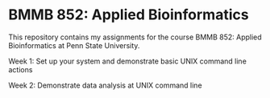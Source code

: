 # BMMB 852: Applied Bioinformatics 

This repository contains my assignments for the course BMMB 852: Applied Bioinformatics at Penn State University.  

Week 1: Set up your system and demonstrate basic UNIX command line actions


Week 2: Demonstrate data analysis at UNIX command line

